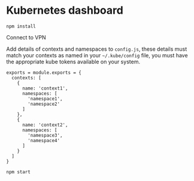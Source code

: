 # Kubernetes dashboard #

`npm install`

Connect to VPN

Add details of contexts and namespaces to `config.js`, these details must match your contexts as named in your `~/.kube/config` file, you must have the appropriate kube tokens available on your system.

```
exports = module.exports = {
  contexts: [
    {
      name: 'context1',
      namespaces: [
        'namespace1',
        'namespace2'
      ]
    },
    {
      name: 'context2',
      namespaces: [
        'namespace3',
        'namespace4'
      ]
    }
  ]
}
```

`npm start`